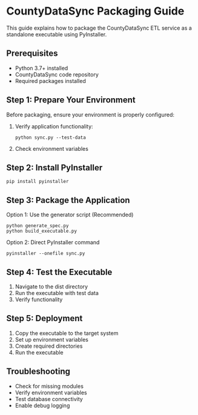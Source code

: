 # CountyDataSync Packaging Guide

This guide explains how to package the CountyDataSync ETL service as a standalone executable using PyInstaller.

## Prerequisites

- Python 3.7+ installed
- CountyDataSync code repository
- Required packages installed

## Step 1: Prepare Your Environment

Before packaging, ensure your environment is properly configured:

1. Verify application functionality:
   ```
   python sync.py --test-data
   ```
   
2. Check environment variables

## Step 2: Install PyInstaller

```
pip install pyinstaller
```

## Step 3: Package the Application

Option 1: Use the generator script (Recommended)
```
python generate_spec.py
python build_executable.py
```

Option 2: Direct PyInstaller command
```
pyinstaller --onefile sync.py
```

## Step 4: Test the Executable

1. Navigate to the dist directory
2. Run the executable with test data
3. Verify functionality

## Step 5: Deployment

1. Copy the executable to the target system
2. Set up environment variables
3. Create required directories
4. Run the executable

## Troubleshooting

- Check for missing modules
- Verify environment variables
- Test database connectivity
- Enable debug logging